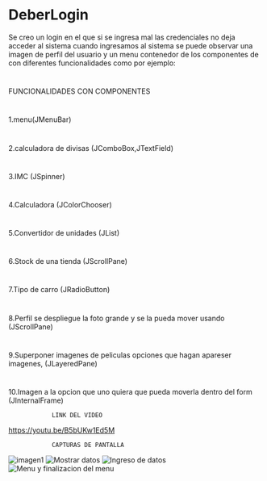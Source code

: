 # DeberLogin
Se creo un login en el que si se ingresa mal las credenciales no deja acceder al sistema
cuando ingresamos al sistema se puede observar una imagen de perfil del usuario
y un menu contenedor de los componentes de con diferentes funcionalidades como por ejemplo:
#
FUNCIONALIDADES CON COMPONENTES
#
1.menu(JMenuBar)
#
2.calculadora de divisas (JComboBox,JTextField)
#
3.IMC (JSpinner) 
#
4.Calculadora (JColorChooser) 
#
5.Convertidor de unidades (JList) 
#
6.Stock de una tienda (JScrollPane)
#
7.Tipo de carro (JRadioButton)
#
8.Perfil se despliegue la foto grande y se la pueda mover usando (JScrollPane)
#
9.Superponer imagenes de peliculas opciones que hagan apareser imagenes, (JLayeredPane)
#
10.Imagen a la opcion que uno quiera que pueda moverla dentro del form (JInternalFrame)

			    LINK DEL VIDEO
https://youtu.be/B5bUKw1Ed5M
			    
			    CAPTURAS DE PANTALLA
![imagen1](DeberLogin/capturas/imagen1.PNG)
![Mostrar datos](img/a802f3e4-ded8-42d5-b5c1-ad762ee7d24d.jpg)
![Ingreso de datos](img/bb42e988-cb2f-4273-bb16-474264ca8834.jpg)
![Menu y finalizacion del menu](img/d4b8668b-f6ef-4aa8-b292-93c517594baa.jpg)

